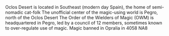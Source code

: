 Oclos Desert is located in Southeast (modern day Spain), the home of semi-nomadic cat-folk
The unofficial center of the magic-using world is Pegro, north of the Oclos Desert
The Order of the Wielders of Magic (OWM) is headquartered in Pegro, led by a council of 12 members, sometimes known to over-regulate use of magic.
Magic banned in Opralia in 4058 NA8